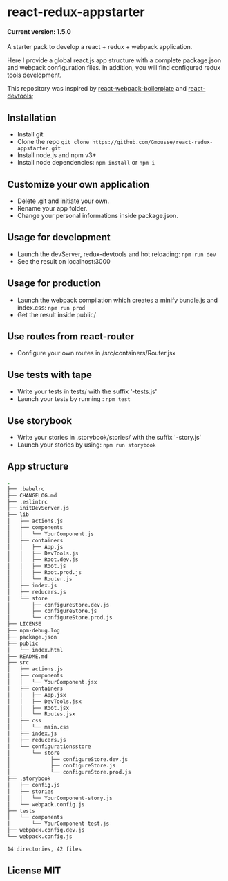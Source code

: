 # react-redux-appstarter

#### Current version: 1.5.0

A starter pack to develop a react + redux + webpack application.

Here I provide a global react.js app structure with a complete package.json and webpack configuration files.
In addition, you will find configured redux tools development.

This repository was inspired by [react-webpack-boilerplate](https://github.com/public-idees/react-webpack-boilerplate) and [react-devtools](https://github.com/gaearon/redux-devtools);

## Installation

- Install git
- Clone the repo ```git clone https://github.com/Gmousse/react-redux-appstarter.git```
- Install node.js and npm v3+
- Install node dependencies: ```npm install``` or ```npm i```

## Customize your own application

- Delete .git and initiate your own.
- Rename your app folder.
- Change your personal informations inside package.json.

## Usage for development

- Launch the devServer, redux-devtools and hot reloading: ```npm run dev```
- See the result on localhost:3000

## Usage for production

- Launch the webpack compilation which creates a minify bundle.js and index.css: ```npm run prod```
- Get the result inside public/

## Use routes from react-router

- Configure your own routes in /src/containers/Router.jsx

## Use tests with tape

- Write your tests in tests/ with the suffix '-tests.js'
- Launch your tests by running : ```npm test```

## Use storybook

- Write your stories in .storybook/stories/ with the suffix '-story.js'
- Launch your stories by using: ```npm run storybook```

## App structure

```bash
.
├── .babelrc
├── CHANGELOG.md
├── .eslintrc
├── initDevServer.js
├── lib
│   ├── actions.js
│   ├── components
│   │   └── YourComponent.js
│   ├── containers
│   │   ├── App.js
│   │   ├── DevTools.js
│   │   ├── Root.dev.js
│   │   ├── Root.js
│   │   ├── Root.prod.js
│   │   └── Router.js
│   ├── index.js
│   ├── reducers.js
│   └── store
│       ├── configureStore.dev.js
│       ├── configureStore.js
│       └── configureStore.prod.js
├── LICENSE
├── npm-debug.log
├── package.json
├── public
│   └── index.html
├── README.md
├── src
│   ├── actions.js
│   ├── components
│   │   └── YourComponent.jsx
│   ├── containers
│   │   ├── App.jsx
│   │   ├── DevTools.jsx
│   │   ├── Root.jsx
│   │   └── Routes.jsx
│   ├── css
│   │   └── main.css
│   ├── index.js
│   ├── reducers.js
│   └── configurationsstore
│       └── store
│             ├── configureStore.dev.js
│             ├── configureStore.js
│             └── configureStore.prod.js
├── .storybook
│   ├── config.js
│   ├── stories
│   │   └── YourComponent-story.js
│   └── webpack.config.js
├── tests
│   └── components
│       └── YourComponent-test.js
├── webpack.config.dev.js
└── webpack.config.js

14 directories, 42 files


```

## License MIT
